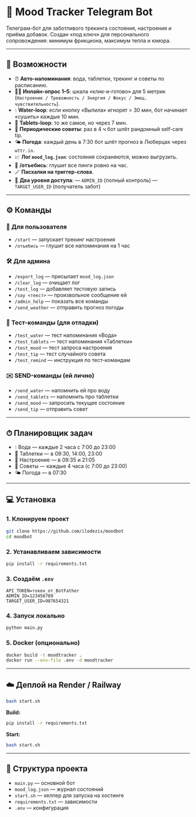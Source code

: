 # 🧠 Mood Tracker Telegram Bot

Телеграм-бот для заботливого трекинга состояния, настроения и приёма добавок.
Создан «под ключ» для персонального сопровождения: минимум фрикциона, максимум тепла и юмора.

---

## 🚀 Возможности

* ⏰ **Авто-напоминания**: вода, таблетки, трекинг и советы по расписанию.
* 🧑‍⚕️ **Инлайн-опрос 1–5**: шкала «клик-и-готово» для 5 метрик (`Настроение / Тревожность / Энергия / Фокус / Эмоц. чувствительность`).
* 💧 **Water-loop**: если кнопку «Выпила» игнорят > 30 мин, бот начинает «сушить» каждые 10 мин.
* 💊 **Tablets-loop**: то же самое, но через 7 мин.
* 📌 **Периодические советы**: раз в 4 ч бот шлёт рандомный self-care tip.
* 🌤 **Погода**: каждый день в 7:30 бот шлёт прогноз в Люберцах через `wttr.in`.
* 📈 **Лог `mood_log.json`**: состояния сохраняются, можно выгрузить.
* 📴 **/отъебись**: глушит все пинги ровно на час.
* 🪄 **Пасхалки на триггер-слова**.
* 👫 **Два уровня доступа**:
  — `ADMIN_ID` (полный контроль)
  — `TARGET_USER_ID` (получатель забот)

---

## ⚙️ Команды

### 👤 Для пользователя

* `/start` — запускает трекинг настроения
* `/отъебись` — глушит все напоминания на 1 час

### 🛠️ Для админа

* `/export_log` — присылает `mood_log.json`
* `/clear_log` — очищает лог
* `/test_log` — добавляет тестовую запись
* `/say <текст>` — произвольное сообщение ей
* `/admin_help` — показать все команды
* `/send_weather` — отправить прогноз погоды

### 🔬 Тест-команды (для отладки)

* `/test_water` — тест напоминания «Вода»
* `/test_tablets` — тест напоминания «Таблетки»
* `/test_mood` — тест запроса настроения
* `/test_tip` — тест случайного совета
* `/test_remind` — инструкция по тест-командам

### ✉️ SEND-команды (ей лично)

* `/send_water` — напомнить ей про воду
* `/send_tablets` — напомнить про таблетки
* `/send_mood` — запросить текущее состояние
* `/send_tip` — отправить совет

---

## ⏱ Планировщик задач

* 💧 Вода — каждые 2 часа с 7:00 до 23:00
* 💊 Таблетки — в 09:30, 14:00, 23:00
* 🧠 Настроение — в 09:35 и 21:05
* 📌 Советы — каждые 4 часа (с 7:00 до 23:00)
* 🌤 Погода — в 07:30

---

## 💻 Установка

### 1. Клонируем проект

```bash
git clone https://github.com/ilodezis/moodbot
cd moodbot
```

### 2. Устанавливаем зависимости

```bash
pip install -r requirements.txt
```

### 3. Создаём `.env`

```env
API_TOKEN=токен_от_BotFather
ADMIN_ID=123456789
TARGET_USER_ID=987654321
```

### 4. Запуск локально

```bash
python main.py
```

### 5. Docker (опционально)

```bash
docker build -t moodtracker .
docker run --env-file .env -d moodtracker
```

---

## ☁️ Деплой на Render / Railway

```bash
bash start.sh
```

**Build:**

```bash
pip install -r requirements.txt
```

**Start:**

```bash
bash start.sh
```

---

## 📁 Структура проекта

* `main.py` — основной бот
* `mood_log.json` — журнал состояний
* `start.sh` — хелпер для запуска на хостинге
* `requirements.txt` — зависимости
* `.env` — конфигурация


